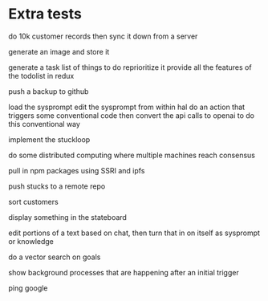 # Extra tests

do 10k customer records then sync it down from a server

generate an image and store it

generate a task list of things to do reprioritize it provide all the features of
the todolist in redux

push a backup to github

load the sysprompt edit the sysprompt from within hal do an action that triggers
some conventional code then convert the api calls to openai to do this
conventional way

implement the stuckloop

do some distributed computing where multiple machines reach consensus

pull in npm packages using SSRI and ipfs

push stucks to a remote repo

sort customers

display something in the stateboard

edit portions of a text based on chat, then turn that in on itself as sysprompt
or knowledge

do a vector search on goals

show background processes that are happening after an initial trigger

ping google
